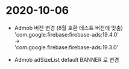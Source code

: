 # 2020-10-06

- Admob 버전 변경 (8월 호환 테스트 버전에 맞춤)   
'com.google.firebase:firebase-ads:19.4.0'   
->   
'com.google.firebase:firebase-ads:19.3.0'   
   
- Admob adSizeList default BANNER 로 변경
